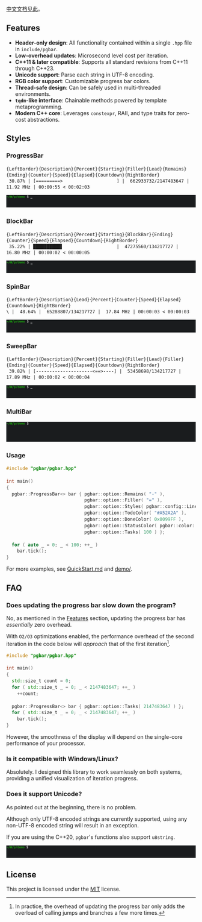 [中文文档见此](docs/README_zh.md)。

## Features
- **Header-only design**: All functionality contained within a single `.hpp` file in `include/pgbar`.
- **Low-overhead updates**: Microsecond level cost per iteration.
- **C++11 & later compatible**: Supports all standard revisions from C++11 through C++23.
- **Unicode support**: Parse each string in UTF-8 encoding.
- **RGB color support**: Customizable progress bar colors.
- **Thread-safe design**: Can be safely used in multi-threaded environments.
- **`tqdm`-like interface**: Chainable methods powered by template metaprogramming.
- **Modern C++ core**: Leverages `constexpr`, RAII, and type traits for zero-cost abstractions.

## Styles
### ProgressBar
```
{LeftBorder}{Description}{Percent}{Starting}{Filler}{Lead}{Remains}{Ending}{Counter}{Speed}{Elapsed}{Countdown}{RightBorder}
 30.87% | [=========>                    ] |  662933732/2147483647 |  11.92 MHz | 00:00:55 < 00:02:03
```
![progressbar](images/progressbar.gif)

### BlockBar
```
{LeftBorder}{Description}{Percent}{Starting}{BlockBar}{Ending}{Counter}{Speed}{Elapsed}{Countdown}{RightBorder}
 35.22% | ██████████▋                    |  47275560/134217727 |  16.80 MHz | 00:00:02 < 00:00:05
```
![BlockBar](images/blockbar.gif)

### SpinBar
```
{LeftBorder}{Description}{Lead}{Percent}{Counter}{Speed}{Elapsed}{Countdown}{RightBorder}
\ |  48.64% |  65288807/134217727 |  17.84 MHz | 00:00:03 < 00:00:03
```
![spinbar](images/spinbar.gif)

### SweepBar
```
{LeftBorder}{Description}{Percent}{Starting}{Filler}{Lead}{Filler}{Ending}{Counter}{Speed}{Elapsed}{Countdown}{RightBorder}
 39.82% | [---------------------<==>----] |  53458698/134217727 |  17.89 MHz | 00:00:02 < 00:00:04
```
![sweepbar](images/sweepbar.gif)

### MultiBar
![multibar](images/multibar.gif)

### Usage
```cpp
#include "pgbar/pgbar.hpp"

int main()
{
  pgbar::ProgressBar<> bar { pgbar::option::Remains( "-" ),
                             pgbar::option::Filler( "=" ),
                             pgbar::option::Styles( pgbar::config::Line::Entire ),
                             pgbar::option::TodoColor( "#A52A2A" ),
                             pgbar::option::DoneColor( 0x0099FF ),
                             pgbar::option::StatusColor( pgbar::color::Yellow ),
                             pgbar::option::Tasks( 100 ) };

  for ( auto _ = 0; _ < 100; ++_ )
    bar.tick();
}
```

For more examples, see [QuickStart.md](docs/QuickStart.md) and [demo/](demo/).

## FAQ
### Does updating the progress bar slow down the program?
No, as mentioned in the [Features](#features) section, updating the progress bar has *essentially* zero overhead.

With `O2/O3` optimizations enabled, the performance overhead of the second iteration in the code below will *approach* that of the first iteration[^1].

[^1]: In practice, the overhead of updating the progress bar only adds the overload of calling jumps and branches a few more times.

```cpp
#include "pgbar/pgbar.hpp"

int main()
{
  std::size_t count = 0;
  for ( std::size_t _ = 0; _ < 2147483647; ++_ )
    ++count;

  pgbar::ProgressBar<> bar { pgbar::option::Tasks( 2147483647 ) };
  for ( std::size_t _ = 0; _ < 2147483647; ++_ )
    bar.tick();
}
```

However, the smoothness of the display will depend on the single-core performance of your processor.
### Is it compatible with Windows/Linux?
Absolutely. I designed this library to work seamlessly on both systems, providing a unified visualization of iteration progress.
### Does it support Unicode?
As pointed out at the beginning, there is no problem.

Although only UTF-8 encoded strings are currently supported, using any non-UTF-8 encoded string will result in an exception.

If you are using the C++20, `pgbar`'s functions also support `u8string`.

![unicode](images/unicode.gif)

## License
This project is licensed under the [MIT](LICENSE) license.
